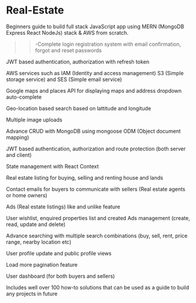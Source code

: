 # Real-Estate
Beginners guide to build full stack JavaScript app using MERN (MongoDB Express React NodeJs) stack &amp; AWS from scratch.



>> -Complete login registration system with email confirmation, forgot and reset passwords

JWT based authentication, authorization with refresh token

AWS services such as IAM (Identity and access management) S3 (Simple storage service) and SES (Simple email service)

Google maps and places API for displaying maps and address dropdown auto-complete

Geo-location based search based on lattitude and longitude

Multiple image uploads

Advance CRUD with MongoDB using mongoose ODM (Object document mapping)

JWT based authentication, authorization and route protection (both server and client)

State management with React Context

Real estate listing for buying, selling and renting house and lands

Contact emails for buyers to communicate with sellers (Real estate agents or home owners)

Ads (Real estate listings) like and unlike feature

User wishlist, enquired properties list and created Ads management (create, read, update and delete)

Advance searching with multiple search combinations (buy, sell, rent, price range, nearby location etc)

User profile update and public profile views

Load more pagination feature

User dashboard (for both buyers and sellers)

Includes well over 100 how-to solutions that can be used as a guide to build any projects in future
